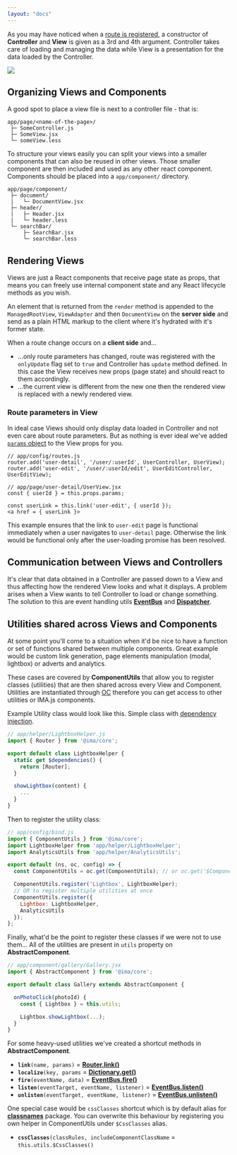 ```yaml
---
layout: "docs"
---
```


As you may have noticed when a [route is registered](Routing#3-controller-and-view),
a constructor of **Controller** and **View** is given as a 3rd and 4th argument.
Controller takes care of loading and managing the data while View is a
presentation for the data loaded by the Controller.

<div class="image is-padded-with-shadow">
  <img src="{{ '/img/docs/diagram-view.png?v=' | append: site.github.build_revision | relative_url }}" />
</div>

## Organizing Views and Components

A good spot to place a view file is next to a controller file - that is:
```
app/page/<name-of-the-page>/
 ├─ SomeController.js
 ├─ SomeView.jsx
 └─ someView.less
```

To structure your views easily you can split your views into a smaller components
that can also be reused in other views. Those smaller component are then included
and used as any other react component. Components should be
placed into a `app/component/` directory.

```
app/page/component/
 ├─ document/
 |   └─ DocumentView.jsx
 ├─ header/
 |   ├─ Header.jsx
 |   └─ header.less
 └─ searchBar/
     ├─ SearchBar.jsx
     └─ searchBar.less
```

## Rendering Views

Views are just a React components that receive page state as props, that means you
can freely use internal component state and any React lifecycle methods as you
wish. 

An element that is returned from the `render` method is appended to the 
`ManagedRootView`, `ViewAdapter` and then `DocumentView` on the **server side**
and send as a plain HTML markup to the client where it's hydrated with it's
former state.

When a route change occurs on a **client side** and...
- ...only route parameters has changed, route was registered with the `onlyUpdate`
flag set to `true` and Controller has `update` method defined. In this case the
View receives new props (page state) and should react to them accordingly.
- ...the current view is different from the new one then the rendered view is
replaced with a newly rendered view.

### Route parameters in View

In ideal case Views should only display data loaded in Controller and not even
care about route parameters. But as nothing is ever ideal we've added [`params`
object](Routing#2-route-path-and-parameters) to the View props for you.

```
// app/config/routes.js
router.add('user-detail', '/user/:userId', UserController, UserView);
router.add('user-edit', '/user/:userId/edit', UserEditController, UserEditView);

// app/page/user-detail/UserView.jsx
const { userId } = this.props.params;

const userLink = this.link('user-edit', { userId });
<a href = { userLink }>
```

This example ensures that the link to `user-edit` page is functional 
immediately when a user navigates to `user-detail` page. Otherwise the link would
be functional only after the user-loading promise has been resolved.

## Communication between Views and Controllers

It's clear that data obtained in a Controller are passed down to a View and thus
affecting how the rendered View looks and what it displays. A problem arises when
a View wants to tell Controller to load or change something. The solution to this
are event handling utils [**EventBus**](Events#eventbus) and 
[**Dispatcher**](Events#dispatcher).

## Utilities shared across Views and Components

At some point you'll come to a situation when it'd be nice to have a function or set of functions shared between multiple components. Great example would be custom link generation, page elements manipulation (modal, lightbox) or adverts and analytics.

These cases are covered by **ComponentUtils** that allow you to register classes (utilities) that are then shared across every View and Component. Utilities are instantiated through [OC](Object-Container) therefore you can get access to other utilities or IMA.js components.

Example Utility class would look like this. Simple class with [dependency injection](Object-Container#1-dependency-injection).

```javascript
// app/helper/LightboxHelper.js
import { Router } from '@ima/core';

export default class LightboxHelper {
  static get $dependencies() {
    return [Router];
  }

  showLightbox(content) {
    ...
  }
}
```

Then to register the utility class:

```javascript
// app/config/bind.js
import { ComponentUtils } from '@ima/core';
import LightboxHelper from 'app/helper/LightboxHelper';
import AnalyticsUtils from 'app/helper/AnalyticsUtils';

export default (ns, oc, config) => {
  const ComponentUtils = oc.get(ComponentUtils); // or oc.get('$ComponentUtils');

  ComponentUtils.register('Lightbox', LightboxHelper);
  // OR to register multiple utilities at once
  ComponentUtils.register({
    Lightbox: LightboxHelper,
    AnalyticsUtils
  });
};
```

Finally, what'd be the point to register these classes if we were not to use them... All of the utilities are present in `utils` property on **AbstractComponent**.

```javascript
// app/component/gallery/Gallery.jsx
import { AbstractComponent } from '@ima/core';

export default class Gallery extends AbstractComponent {

  onPhotoClick(photoId) {
    const { Lightbox } = this.utils;

    Lightbox.showLightbox(...);
  }
}
```

For some heavy-used utilities we've created a shortcut methods in **AbstractComponent**.

- **`link`**`(name, params)` = [**Router.link()**](/docs/routing.html#linking-to-routes)
- **`localize`**`(key, params` = [**Dictionary.get()**](/docs/dictionary.html)
- **`fire`**`(eventName, data)` = [**EventBus.fire()**](Events#eventbus)
- **`listen`**`(eventTarget, eventName, listener)` = [**EventBus.listen()**](Events#eventbus)
- **`unlisten`**`(eventTarget, eventName, listener)` = [**EventBus.unlisten()**](Events#eventbus)

One special case would be `cssClasses` shortcut which is by default alias for [**classnames**](https://www.npmjs.com/package/classnames) package. You can overwrite this behaviour by registering you own helper in ComponentUtils under `$CssClasses` alias.
- **`cssClasses`**`(classRules, includeComponentClassName` = `this.utils.$CssClasses()`

